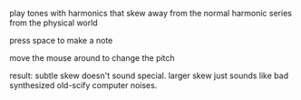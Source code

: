 play tones with harmonics that skew away from the normal harmonic series from the physical world

press space to make a note

move the mouse around to change the pitch

result: subtle skew doesn't sound special. larger skew just sounds like bad synthesized old-scify computer noises.
